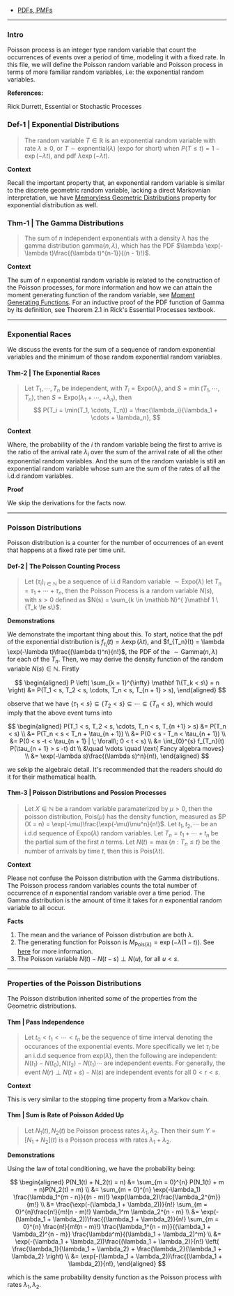 - [PDFs, PMFs](../MATH%20000%20Math%20Essential/Probability,%20Stats,%20Combinatorics,%20Information%20Theory/PDFs,%20PMFs.md)

---
### **Intro**

Poisson process is an integer type random variable that count the occurrences of events over a period of time, modeling it with a fixed rate. In this file, we will define the Poisson random variable and Poisson process in terms of more familiar random variables, i.e: the exponential random variables. 

**References:**

Rick Durrett, Essential or Stochastic Processes


### **Def-1 | Exponential Distributions**
> The random variable $T\in \mathbb R$ is an exponential random variable with rate $\lambda \ge 0$, or $T\sim \text{expnential}(\lambda)$ (expo for short) when $P(T \le t) = 1 - \exp(-\lambda t)$, and pdf $\lambda \exp(-\lambda t)$. 

**Context**

Recall the important property that, an exponential random variable is similar to the discrete geometric random variable, lacking a direct Markovnian interpretation, we have [Memoryless Geometric Distributions](Memoryless%20Geometric%20Distributions.md) property for exponential distribution as well. 

### **Thm-1 | The Gamma Distributions**
> The sum of $n$ independent exponentials with a density $\lambda$ has the gamma distribution $\text{gamma}(n, \lambda)$, which has the PDF $\lambda \exp(-\lambda t)\frac{(\lambda t)^{n-1}}{(n - 1)!}$. 

**Context**

The sum of $n$ exponential random variable is related to the construction of the Poisson processes, for more information and how we can attain the moment generating function of the random variable, see [Moment Generating Functions](../MATH%20000%20Math%20Essential/Probability,%20Stats,%20Combinatorics,%20Information%20Theory/Moment%20Generating%20Functions.md). For an inductive proof of the PDF function of Gamma by its definition, see Theorem 2.1 in Rick's Essential Processes textbook. 

---
### **Exponential Races**

We discuss the events for the sum of a sequence of random exponential variables and the minimum of those random exponential random variables. 

#### **Thm-2 | The Exponential Races**
> Let $T_1, \cdots, T_n$ be independent, with $T_i = \text{Expo}(\lambda_i)$, and $S = \min(T_1, \cdots, T_n)$, then $S = \text{Expo}(\lambda_1 + \cdots, + \lambda_n)$, then
> $$
> P(T_i = \min(T_1, \cdots, T_n)) = \frac{\lambda_i}{\lambda_1 + \cdots + \lambda_n},
> $$

**Context**

Where, the probability of the $i$ th random variable being the first to arrive is the ratio of the arrival rate $\lambda_i$ over the sum of the arrival rate of all the other exponential random variables. And the sum of the random variable is still an exponential random variable whose sum are the sum of the rates of all the i.d.d random variables. 

**Proof**

We skip the derivations for the facts now. 

---
### **Poisson Distributions**

Poisson distribution is a counter for the number of occurrences of an event that happens at a fixed rate per time unit. 

#### **Def-2 | The Poisson Counting Process**
> Let $(\tau_i)_{i\in \mathbb N}$ be a sequence of i.i.d Random variable $\sim \text{Expo}(\lambda)$ let $T_n = \tau_1 + \cdots + \tau_n$, then the Poisson Process is a random variable $N(s)$, with $s > 0$ defined as $N(s) = \sum_{k \in \mathbb N}^{ }\mathbf 1 \{T_k \le s\}$. 

**Demonstrations**

We demonstrate the important thing about this. To start, notice that the pdf of the exponential distribution is $f_{\tau_i}(t) = \lambda\exp(\lambda t)$, and $f_{T_n}(t) = \lambda \exp(-\lambda t)\frac{(\lambda t)^n}{n!}$, the PDF of the $\sim \text{Gamma}(n, \lambda)$ for each of the $T_n$. Then, we may derive the density function of the random variable $N(s)\in \mathbb N$. Firstly 

$$
\begin{aligned}
    P \left(
        \sum_{k = 1}^{\infty} \mathbf 1\{T_k < s\} = n
    \right) 
    &= 
    P(T_1 < s, T_2 < s, \cdots, T_n < s, T_{n + 1} > s), 
\end{aligned}
$$

observe that we have $\{\tau_1 < s\}\subseteq \{T_2 < s\}\subseteq \cdots \subseteq \{T_n < s\}$, which would imply that the above event turns into 

$$
\begin{aligned}
    P(T_1 < s, T_2 < s, \cdots, T_n < s, T_{n +1} > s) &= 
    P(T_n < s)
    \\
    &= 
    P(T_n < s < T_n + \tau_{n + 1})
    \\
    &= P(0 < s - T_n < \tau_{n + 1})
    \\
    &= P(0 < s -t < \tau_{n + 1} | \; \forall\; 0 < t < s)
    \\
    &= \int_{0}^{s} 
        f_{T_n}(t) P(\tau_{n + 1} > s -t)
    dt
    \\
    &\quad \vdots \quad \text{ Fancy algebra moves}
    \\
    &= \exp(-\lambda s)\frac{(\lambda s)^n}{n!}, 
\end{aligned}
$$

we sekip the algebraic detail. It's recommended that the readers should do it for their mathematical health. 


#### **Thm-3 | Poisson Distributions and Possion Processes**
> Let $X\in \mathbb N$ be a random variable paramaterized by $\mu > 0$, then the poisson distribution, $\text{Pois}(\mu)$ has the density function, measured as $P (X = n) = \exp(-\mu)\frac{\exp(-\mu)\mu^n}{n!}$. Let $t_1, t_2, \cdots$ be an i.d.d sequence of $\text{Expo}(\lambda)$ random variables. Let $T_n = t_1 + \cdots + t_n$ be the partial sum of the first $n$ terms. Let $N(t) = \max\{n : T_n \le t\}$ be the number of arrivals by time $t$, then this is $\text{Pois}(\lambda t)$. 

**Context**

Please not confuse the Poisson distribution with the Gamma distributions. The Poisson process random variables counts the total number of occurrence of $n$ exponential random variable over a time period. The Gamma distribution is the amount of time it takes for $n$ exponential random variable to all occur. 

**Facts**
1. The mean and the variance of Poisson distrbution are both $\lambda$. 
2. The generating function for Poisson is $M_{\text{Pois}(\lambda)} = \exp(-\lambda(1 - t))$. See [here](https://proofwiki.org/wiki/Probability_Generating_Function_of_Poisson_Distribution) for more information. 
3. The Poisson variable $N(t) - N(t - s) \perp N(u)$, for all $u < s$. 

---
### **Properties of the Poisson Distributions**

The Poisson distribution inherited some of the properties from the Geometric distributions. 


#### **Thm | Pass Independence**
> Let $t_0 < t_1 < \cdots < t_n$ be the sequence of time interval denoting the occurances of the exponential events. More specifically we let $\tau_i$ be an i.d.d sequence from $\text{exp}(\lambda)$, then the following are independent: $N(t_1) - N(t_0), N(t_2) - N(t_1)\cdots$ are independent events. For generally, the event $N(r) \perp N(t + s) - N(s)$ are independent events for all $0 < r < s$. 

**Context**

This is very similar to the stopping time property from a Markov chain. 

#### **Thm | Sum is Rate of Poisson Added Up**
> Let $N_1(t), N_2(t)$ be Poisson process rates $\lambda_1, \lambda_2$. Then their sum $Y = [N_1 + N_2](t)$ is a Poisson process with rates $\lambda_1 + \lambda_2$. 

**Demonstrations**

Using the law of total conditioning, we have the probability being: 

$$
\begin{aligned}
    P(N_1(t) + N_2(t) = n) &= \sum_{m = 0}^{n}
        P(N_1(t) + m = n)P(N_2(t) = m)
    \\
    &= \sum_{m = 0}^{n} \exp(-\lambda_1) \frac{\lambda_1^{m - n}}{(n - m)!}
    \exp(\lambda_2)\frac{\lambda_2^{m}}{m!}
    \\
    &= 
    \frac{\exp(-(\lambda_1 + \lambda_2))}{n!}
    \sum_{m = 0}^{n}\frac{n!}{m!(n - m)!} \lambda_1^m \lambda_2^{n - m}
    \\
    &= 
    \exp(-(\lambda_1 + \lambda_2))\frac{(\lambda_1 + \lambda_2)}{n!}
    \sum_{m = 0}^{n} 
    \frac{n!}{m!(n - m)!} 
    \frac{\lambda_1^{n - m}}{(\lambda_1 + \lambda_2)^{n - m}}
    \frac{\lambda^m}{(\lambda_1 + \lambda_2)^m}
    \\
    &= \exp(-(\lambda_1 + \lambda_2))\frac{(\lambda_1 + \lambda_2)}{n!}
    \left(
        \frac{\lambda_1}{\lambda_1 + \lambda_2} + 
        \frac{\lambda_2}{\lambda_1 + \lambda_2}
    \right)
    \\
    &= \exp(-(\lambda_1 + \lambda_2))\frac{(\lambda_1 + \lambda_2)}{n!}, 
\end{aligned}
$$

which is the same probability density function as the Poisson process with rates $\lambda_1, \lambda_2$. 



